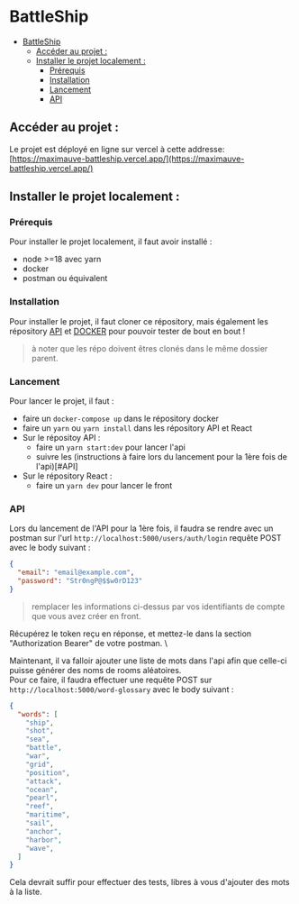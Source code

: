 # BattleShip

- [BattleShip](#battleship)
  - [Accéder au projet :](#accéder-au-projet-)
  - [Installer le projet localement :](#installer-le-projet-localement-)
    - [Prérequis](#prérequis)
    - [Installation](#installation)
    - [Lancement](#lancement)
    - [API](#api)


## Accéder au projet :

Le projet est déployé en ligne sur vercel à cette addresse: [https://maximauve-battleship.vercel.app/](https://maximauve-battleship.vercel.app/)

## Installer le projet localement :

### Prérequis
Pour installer le projet localement, il faut avoir installé :
- node >=18 avec yarn
- docker 
- postman ou équivalent

### Installation
Pour installer le projet, il faut cloner ce répository, mais également les répository [API](https://github.com/Maximauve/Battleship-API) et [DOCKER](https://github.com/Maximauve/Battleship-Docker) pour pouvoir tester de bout en bout !
> à noter que les répo doivent êtres clonés dans le même dossier parent.

### Lancement
Pour lancer le projet, il faut :
- faire un `docker-compose up` dans le répository docker
- faire un `yarn` ou `yarn install` dans les répository API et React
- Sur le répositoy API :
  - faire un `yarn start:dev` pour lancer l'api
  - suivre les (instructions à faire lors du lancement pour la 1ère fois de l'api)[#API]
- Sur le répository React :
  - faire un `yarn dev` pour lancer le front


### API
Lors du lancement de l'API pour la 1ère fois, il faudra se rendre avec un postman sur l'url `http://localhost:5000/users/auth/login` requête POST avec le body suivant :
```json
{
  "email": "email@example.com",
  "password": "Str0ngP@$$w0rD123"
}
```
> remplacer les informations ci-dessus par vos identifiants de compte que vous avez créer en front.

Récupérez le token reçu en réponse, et mettez-le dans la section "Authorization Bearer" de votre postman. \

Maintenant, il va falloir ajouter une liste de mots dans l'api afin que celle-ci puisse générer des noms de rooms aléatoires. \
Pour ce faire, il faudra effectuer une requête POST sur `http://localhost:5000/word-glossary` avec le body suivant :
```json
{
  "words": [
    "ship",
    "shot",
    "sea",
    "battle",
    "war",
    "grid",
    "position",
    "attack",
    "ocean",
    "pearl",
    "reef",
    "maritime",
    "sail",
    "anchor",
    "harbor",
    "wave",
  ]
}
```
Cela devrait suffir pour effectuer des tests, libres à vous d'ajouter des mots à la liste.